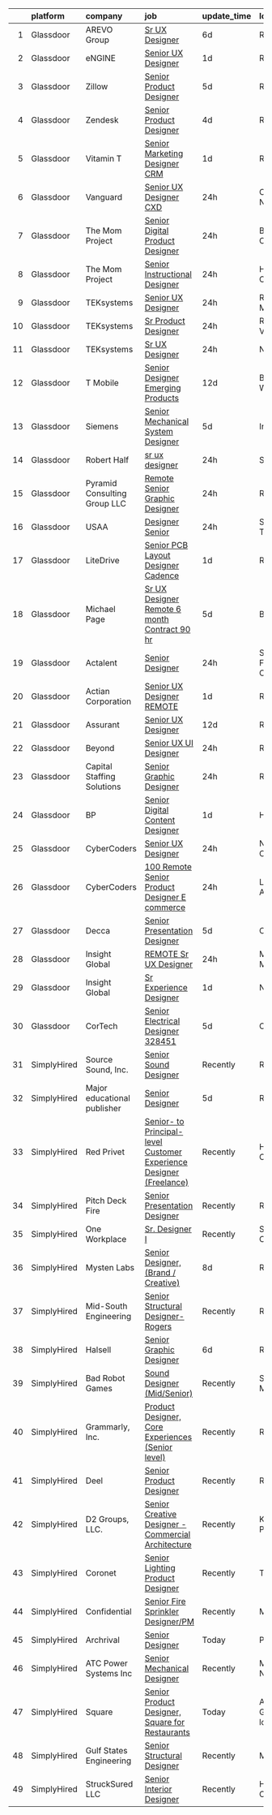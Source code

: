 

|    | platform    | company                       | job                                                                                                                                                                                                                                                                                                                                                                                                                                                                                                                                                                                                                                                                                                                                                                                                                                                                                                                                                                                                                                                                                                                                                                                                                                                                                                                                                                                                                                                                                                                                                                    | update_time   | location                 |
|---:|:------------|:------------------------------|:-----------------------------------------------------------------------------------------------------------------------------------------------------------------------------------------------------------------------------------------------------------------------------------------------------------------------------------------------------------------------------------------------------------------------------------------------------------------------------------------------------------------------------------------------------------------------------------------------------------------------------------------------------------------------------------------------------------------------------------------------------------------------------------------------------------------------------------------------------------------------------------------------------------------------------------------------------------------------------------------------------------------------------------------------------------------------------------------------------------------------------------------------------------------------------------------------------------------------------------------------------------------------------------------------------------------------------------------------------------------------------------------------------------------------------------------------------------------------------------------------------------------------------------------------------------------------|:--------------|:-------------------------|
|  1 | Glassdoor   | AREVO Group                   | [Sr  UX Designer](https://www.glassdoor.com/partner/jobListing.htm?pos=114&ao=1110586&s=58&guid=000001835ef9b614a70bb8cf72481895&src=GD_JOB_AD&t=SR&vt=w&ea=1&cs=1_3a0bab59&cb=1663745767354&jobListingId=1008139872235&cpc=2CAED5C921A5F994&jrtk=3-0-1gdffjdhpjrpu801-1gdffjdi8jc9d800-5a67f0eb39a7beed--6NYlbfkN0BCLW45RZuRc772PykXY_iXs7CHdsEvuP3whbuRYvlLzUPBgski3_CRPHCklom68Oux3yha_5LLFCI4CQ2rthwfDasdIdQoOWOA2rQWgfMhn-fEf-9cbyrJUHUnK_7lE7ZK3aZCL4-k4qrgga7k9i7PRcZmytkhfGERWsO8stYNU0S-WpBlvceli3iiqoKnTtkKLUXvGYy5dKETD2ivixrhAp1r9SxquNlTDuzbyt_v2K2hlsv2w51h3L0aJLuQEnj2Mksw_kj79hdLB6RUDs5Ua1MMyS_q-dhrQVF7n6W5LbR2wYyQJKPMv2_EpYFoKsNW2nGD0OH0tNENSXcGiOAEduXjwfa6S0NwoyaToFtrtWEMvIBVYglQOQB0v7dq6hxI1MyorWjp9rqdIDvAw83OqoCLqs3Lsanfw7FLbX5aE_lwLUWr1G6gpiycxIjO8N5ofLhA4RVUrtfV-Z-FO73ttiSffUYeqKSPuobWviaAN2Mn2FSjGeA3gi_ScydrlBU%3D)                                                                                                                                                                                                                                                                                                                                                                                                                                                                                                                                                                                                                                                                                                               | 6d            | Remote                   |
|  2 | Glassdoor   | eNGINE                        | [Senior UX Designer](https://www.glassdoor.com/partner/jobListing.htm?pos=113&ao=1110586&s=58&guid=000001835ef9b614a70bb8cf72481895&src=GD_JOB_AD&t=SR&vt=w&ea=1&cs=1_caec4b27&cb=1663745767354&jobListingId=1008148801447&cpc=F583A5AE0DDDFE3A&jrtk=3-0-1gdffjdhpjrpu801-1gdffjdi8jc9d800-1623eded4719253b--6NYlbfkN0CM72iPWblhTK_jhJfJxLWIuoC99VqbpyV49Itn1AUN0-11EOCsDA6xOfpz_HI8_xCfHClPw-p4ocLyqg5XnAIQpAvTOnUg3dWYcTucIyvvQ4_IN18UJcxthTEpWtA2TUm0rz5GlA1KVVhkCc2cregKhIi3oc9Ns8OjqYzRThDc169oNIg0XFgvn_uijD22w4lVXvHxVWbpJ8zLsdG-rkYlHfh5VjOIGVEbXgiPttSwGlPmvfuAysyBZmt5sqFgUJQAbhg6pB6kQlCh4rD3JoCTuXYIwZkTqZD9XRDhDYAjyqWpfuGqCzlIqF1QA-nOPIiMfUFjaY7O6HWuVx1VhWkDKry3Qd4woqYXsbx3_eL6TRV83AQCEZ2q_E5uulkW78ACQ0Occh6kj5nYcZV5ZJv-6hVWTLx9xcwHPJ2tSQlxCgQIPU6hdZisHhbgZFTFuF4Cy-L70TeGKMObFF3bG1DRnBiER-wbP6DvZ88NCtWAgpveCt_naZSmzGvNu2poDyHNJk2mobbAcZVFk05z_GDW)                                                                                                                                                                                                                                                                                                                                                                                                                                                                                                                                                                                                                                                                                          | 1d            | Remote                   |
|  3 | Glassdoor   | Zillow                        | [Senior Product Designer](https://www.glassdoor.com/partner/jobListing.htm?pos=102&ao=1110586&s=58&guid=000001835ef9b614a70bb8cf72481895&src=GD_JOB_AD&t=SR&vt=w&cs=1_8d46e0a5&cb=1663745767352&jobListingId=1008142170614&cpc=FB7E4A1762AE5BEC&jrtk=3-0-1gdffjdhpjrpu801-1gdffjdi8jc9d800-364448741de08556--6NYlbfkN0ANMurRYyPEXg08u6OamUd1Mvhk-zhFSGYIZgoJR86UvYL2v6MoUqae-sD5DnU21vqlSUSPFRMoK9lgReLkKPc-m1dwt8eaZ3HSWQJD73DtPSzAwewj0TbtbTV1dhbLEvWmWniEwQJgkYMCum7fjHxSQAbWxpQwW71RtzALUd0S57frN_UoI87_FgvA0VBK7eQUuHuztUJQEPCxo_dQWr4mnwJL1LwdO9kmmIuv-4Qz2Vh0z3AjYyricVpFCX8g2mE5alMLytO6HU-Wd8vTxhDqCsAbJtUNFHuU3Sbq_bDeVf6fBY2PCwJ8fTKOSeRU7oUhwMl-6IJlUphaXw4MVrBomUyC2Lh1xmaFEr5rs8gH5p-ODYkCuYhtxGHiU8-U_NuEaqqusl2iNezFP-Am0I8cHFG_fRa357ZRJ_nAwOL6vT-W_phSWjAj8K1C7624KOeus6ECThGzQOeUY9hjMZA_IVjsQ2YmsIa9vBzMaXuyN8w1wbHFdQsumjkcQwF-c0wSpRJDO3oQzLRPV7Zmb_h9k5MymV8Q00Q9t1RjPa4NQK7lg3Aov45ztf8nvAodkHjB-cus8YqFteFXifs1AJsY1Ra-geMF4oTZ3BRylm8mRPlAv_ygGY9f7O-d4jKStM4Io__1BZDjc0a4HmzkkolzU7Xz8RbVQTLJ_R3-E4-XNnwnacqgYjY5yXcDBosXwthSDIRs8ODjbgC8HEy7cpuP4sQK9rbl2gCObSqPk45eGIq6vwhHxIMDWS3pkWvT0WPm9rGVTpn_Jew6WfToME7OgrottmNvJAjW6988QZViubH8fb6-319FkBBHnTPddBsNZbHO-VpHteYsClgcIEnyJaFE7LmUwzztRPmjg8AZiQik7vCtcohESSBkWYMrEImk-dvsiZvx7A%3D%3D)                                                                                                                                                                                                                                                                                              | 5d            | Remote                   |
|  4 | Glassdoor   | Zendesk                       | [Senior Product Designer](https://www.glassdoor.com/partner/jobListing.htm?pos=129&ao=1136043&s=58&guid=000001835ef9b614a70bb8cf72481895&src=GD_JOB_AD&t=SR&vt=w&cs=1_12727405&cb=1663745767356&jobListingId=1008146027679&jrtk=3-0-1gdffjdhpjrpu801-1gdffjdi8jc9d800-5950959f8851b7d5-)                                                                                                                                                                                                                                                                                                                                                                                                                                                                                                                                                                                                                                                                                                                                                                                                                                                                                                                                                                                                                                                                                                                                                                                                                                                                               | 4d            | Remote                   |
|  5 | Glassdoor   | Vitamin T                     | [Senior Marketing Designer  CRM](https://www.glassdoor.com/partner/jobListing.htm?pos=126&ao=1110586&s=58&guid=000001835ef9b614a70bb8cf72481895&src=GD_JOB_AD&t=SR&vt=w&cs=1_ae199e61&cb=1663745767355&jobListingId=1008148958699&cpc=F41FEAB56D215062&jrtk=3-0-1gdffjdhpjrpu801-1gdffjdi8jc9d800-714a8e24a7afc36f--6NYlbfkN0DMrcEu7yrtATojKJA7cEzGQ3FdRGWLh0CZQInL4ECGI6k5tN82kdM0OKoro5eXmjpZbwdy58xeQ1bSGNkVOeOvu5NnNGCPs95fd35dfoShfm0Hv4TM5EVtBA1u9NopNCXt2TLjDWVYLuO2joni8giBz9ENbH4boPEwhX3mrWvleDd87cS-w4KM8tmGYbPMcHrYTQfrUkEDR9mYko2SKDR7ogJEhvaX8ahKMX2KtcOyG9wPLqnKvOWl7ZGxRE8FJ9yLLeiD4E87Tj5yq4hIzft6geVwCxqONbyl8q29PAU2aAjQDQQlUFiDCuKtTSKq5F95M06hwT_d6BYu8efnYDRRTL4RrYYqZTjdChY7O4R46sWUvY8wVW0UV5YxyXBs9OL9hW-GmIhno8nZn4di5Lu64bYRA5N2gk-rkcRZFkkh-KLHJMzOzg5L9VAa95lZ3u54GJiO1EA9XKCRtMPS42Y4Ofu5wR961yCPgOQ7UpTQLg%3D%3D)                                                                                                                                                                                                                                                                                                                                                                                                                                                                                                                                                                                                                                                                                                                       | 1d            | Remote                   |
|  6 | Glassdoor   | Vanguard                      | [Senior UX Designer  CXD](https://www.glassdoor.com/partner/jobListing.htm?pos=110&ao=1110586&s=58&guid=000001835ef9b614a70bb8cf72481895&src=GD_JOB_AD&t=SR&vt=w&cs=1_de14730b&cb=1663745767353&jobListingId=1008151938379&cpc=C3517E2410EFB392&jrtk=3-0-1gdffjdhpjrpu801-1gdffjdi8jc9d800-e7a473f20e8ea773--6NYlbfkN0BWQs_M7ZA8XLbIFWVw-PYcVVEPryqVLyWhKaEKPskHyy2-z6Z78n5au6PljKOGTArjtODetfs1SIQxOzeBqf_L_d-hLQu2ENyrLMFLdi789RRA27EQTFOGmwF1ixoeefF5tUMjgNp6qJEATaIdHEjdacpNqeKafUg5yJh5CUw46VB1toGSVLIoFEQVs5kg6CwL1vrESMc8PaQnQvx7SQC5IAjnHJOPNFxXl44RRQwdLzlwmzU01UfBkOThn60XwpKTpihvdR6Rh-P2zOloJaIo42tQI0nEf7ZTu_4X2fY0KYIRDOdcEplqWKkHAsFePma4LuWJX308-1mD8Bz0_MTA4qP_BuFw6exXzBNqp7vrffoggRTi7Jl9XlxcyMbWcrOu5AbUCQsttprcSj1bem-MRylCRs1FITLVmB6ICsNI3IY-6uyw38pcH3SmfPdBR5C9x8eQMWsc3v7njmvNXQr6KxNj8BJisEdFAIE3S4gHkpm0vBqMPYHsq4Lx0d4scl99-wzqM4duQGJYVOKfV3ZE-ddJU-NTeyOyzYDdnhJTx80SqiU_8nGrRrqOO_-pjMTQR4s5rNVqvshltf68P3BHxG9aUTOXx6MV9B07ERwJeC0Q8rJ5Pv9dEXatUiFPH9IGBRNckh-_MdNaEz6iEZLqNr51qptP8P6oJqclq0Gm0QMGv3fHjBX1TkJRZB0MtjIcFhQXIyjrOGBg_kThpakbLVOSydkPZF8jxX9I19ZkcezI4m1BILrYSsM7lfVJAfzw5Qkkk137d6Natj9xwCeK57IHeFkf8saX4zqKe9tKbHq0rImVOw2DAuT7o_53cD8NSfcWhKEQ0WbjtKhp6mokPx9kV8NRZeWkUxA1aRV7FctbbDKfo2tf4ZPVif91rvf1xo62mHux-1oLkpPFMWa_rpzKsbnOhIaeULi7DikErcjbFtdA2U5TFTVcEu4yC2juv1jGh48qqvIey98zRH13y_BI0O618f0PBSiXayg1t-iVyWZI3QRdxrtR2x_fMU-rVKaNtdZozym62fiGamf-lPH7Dsvhpmw9tYosUG-CGurc94gTu-vO_-G6BBKJkV-7uDUPXQWXbJ173mI0LVCi)                                                                                          | 24h           | Charlotte, NC            |
|  7 | Glassdoor   | The Mom Project               | [Senior Digital Product Designer](https://www.glassdoor.com/partner/jobListing.htm?pos=109&ao=1110586&s=58&guid=000001835ef9b614a70bb8cf72481895&src=GD_JOB_AD&t=SR&vt=w&cs=1_75d920fc&cb=1663745767353&jobListingId=1008151603639&cpc=280AB1FAEDD8D536&jrtk=3-0-1gdffjdhpjrpu801-1gdffjdi8jc9d800-97fa166a82646f54--6NYlbfkN0BDp_epf89aHDQhKpPegNJQ_ldQpEFZQsM9OcONMGxWx6pU56EKHF58QjVdAUvn2gVSjmKyGigpfC27ESRfPBkcRGV7QbrQJB6qcYOOM_HwAK4PiMsMsQsR4AtSUIZ0okDTde_tifR15B-ajcKEiHKajIdSSmVSdPbx_Ttp1O3o-gwjbDv10tqiPKOl3-mKCD21skGCWbfkMFu999vqQCxzI9YuZAtyNF2ENNAqxFG89Uf0tSlk8_uvV2Nfpxv9F7hxEK9BioD5TNUl1xIpYPKa7ipYyEiC1kyQnw0c94TgPtgVrLWWkfiKl5ziorzRZLv3sTS8sQN8x5GE-TtlRX02NDlYO2aRt31ZsE4QqMyEHuIQTZFGKEqGf271E0UIp-82Hok78q2I-0KvLgADihNFUeJ_5sIrj3JvYduYMmU25ylb46d33Ud2D3bmQQdhpNUQCyKp76WsydwUkL6381vUIvgMY_S_56rYZBoeazhbSgaOwl6xd5fOd-zsVw06fObtqh3WzeXF5WCG-PJiMCf89CsI4kVnLhRljGHYugo6nvLwG04QUSV9DqiFhtgSlz73TNfpaJ0hcjzWHt-yjhxARSfgZIM7YtY%3D)                                                                                                                                                                                                                                                                                                                                                                                                                                                                                                                                                                                                    | 24h           | Beaverton, OR            |
|  8 | Glassdoor   | The Mom Project               | [Senior Instructional Designer](https://www.glassdoor.com/partner/jobListing.htm?pos=116&ao=1110586&s=58&guid=000001835ef9b614a70bb8cf72481895&src=GD_JOB_AD&t=SR&vt=w&cs=1_b753639b&cb=1663745767354&jobListingId=1008152309964&cpc=9C2286EA3771AAF6&jrtk=3-0-1gdffjdhpjrpu801-1gdffjdi8jc9d800-3c84631524e177fe--6NYlbfkN0BDp_epf89aHDQhKpPegNJQ_ldQpEFZQsM9OcONMGxWx6pU56EKHF58QjVdAUvn2gXJNsPuxq69RspNiK3ff-ETGUaMkhb1dmKyQkEewVazuJ9pl07CaneRScE_hkxiETh6Vq73ZAhdxwrBLrVzltus1vDH63MUc-hQRxcJBP0tE-nlT95jeAmbnh5kmQrvjzY9SZa17Nwb9pKGL30K6Yv5kF2HZOe1x7-uNs3a2TQkOzU7KJS66OuFmSs6V1XISLcPjof8ZMSvIqUkdHMDiC3IjQP-iAAqcqseE-F0ntaaLwDXRdFg0Gr_pj4smaCUYDjZQOwaiSGgN5f6hWnWloI72b6DubW3ylS7_LxkXV5xEm75yh9RnAHq5ArhGp0c1ZG1PExHNwjmLF6_fGX75NMDGt7P76dnPapLIEdBB4IuKdwLcFM-RYBG2HVRl_GLEH1K0duEvj2PeYFx6V2MdyIxPnfqXo9-idJWwuBFXnQg0oyRYwWMqwZZ-x0IuMsvgwMR-5Pa0JWqgcrZ6ezB_FCBHyGk7ChW829BMDrQ9kMXhJmjlsYMn53UmTvXobngme_V7lg3aR-9aK8GnIIE4V8SnLxAmSxy0y4%3D)                                                                                                                                                                                                                                                                                                                                                                                                                                                                                                                                                                                                      | 24h           | Hillsboro, OR            |
|  9 | Glassdoor   | TEKsystems                    | [Senior UX Designer](https://www.glassdoor.com/partner/jobListing.htm?pos=122&ao=1110586&s=58&guid=000001835ef9b614a70bb8cf72481895&src=GD_JOB_AD&t=SR&vt=w&cs=1_b70ea41e&cb=1663745767355&jobListingId=1008152122797&cpc=8795CF9063CD573D&jrtk=3-0-1gdffjdhpjrpu801-1gdffjdi8jc9d800-a92c1d8316ca5825--6NYlbfkN0AuKz8EBO1xHDEL7V2YF9xF3dC_I9B9i-Zw2Jh8clPMK3KTieKealHQMRxLfyLBLKJq8Wv_KuHwITix9ohtz8BggJg6XzKYb7tpDucNiM44OWmNs62bcOFbDGwCHb-qHANjHzPMUlE_h-j7InOksnCQEbf1HuLs9OI7qdaDCTVngTNyo7thu_W_NRo-Nw-tm5DP-PEriB1czp23rbtyCgyG8x_LFZtgzFEI6E7h9QEmGydCnyV8PQ2Soota9uHPeq8q0_n-4fYwxfDCSZ-LnDY01x4GNjH0Hq1q_zFBtyj27FulWLfRKze7YEDTHQErEEluOq3US3m29tSP08x0k4ecpQeg5VHvdyU7zIN8k7xhZ3qvv2DwlBT85ntPYQPuv1IVwB-u__xb2ZhKwZcJAk92VPMhfKrpP-8ZUUAkjEjIZ40Dle8STTR4E3QChhbrePztggg5HBTvwDdAW1Ojww2z645nFALrotgl22U-p1ZU3q_xKtNVUpVqAWwE6SmvAGKH4IcLNsIqV5vLTKnA_CIdk7UILJEWIvn0vTqZtqsXdi30qPMueQQP7fe64hX9oNB8WwPzcqtHaw48aZPanF0nnD93-EI-5dxKE_TO5i9HMiMaQeKhGwKtMCaNg9oeB9DXUXelG_SsgdYcXupkI25S15w4PFRBqSfGPmfoQhGjAwNQ07THXthlK4LnV5RKNNPUTQu3FRMHPCcZLjrLnV_8GXVcDO8N58Ug3LjQw9bECfPnqzUDKOVbC_bADRgL_PhtTlDdo_tBgvgHq3xwKfYu4cz_dyXkphobzLNCzQaluNexZTZHFEST1LBI8-IHplM6l5Xz8JCqG7tx73gV7flEUsP1h2y7yJsESO1KO65nMWSh9dVnIwe7ek-ExJZoeICNWNb37O4cvgnwGWe2H4zyKK24tiHSMglkYNbpcW9SUzWrUZRBfvfC)                                                                                                                                                                                                                                                               | 24h           | Rockville, MD            |
| 10 | Glassdoor   | TEKsystems                    | [Sr  Product Designer](https://www.glassdoor.com/partner/jobListing.htm?pos=121&ao=1110586&s=58&guid=000001835ef9b614a70bb8cf72481895&src=GD_JOB_AD&t=SR&vt=w&cs=1_cfb32193&cb=1663745767355&jobListingId=1008152122785&cpc=8795CF9063CD573D&jrtk=3-0-1gdffjdhpjrpu801-1gdffjdi8jc9d800-b5e05b651bd94083--6NYlbfkN0AuKz8EBO1xHDEL7V2YF9xF3dC_I9B9i-Zw2Jh8clPMK3KTieKealHQMRxLfyLBLKJq8Wv_KuHwIZYQ2y1sY6eWMEcobasjCIhoW3sUNu3FrMETF7JQtWhgY6UbVan7B4aMyOcOhlohzdJ6UH7_pI67ij6e21-eROjJjQgihlPUzFG9j_R7rif_c9FTprV0L9rpW7FJQu803el8rywSW5_bz8CvNGmsG-xdf9NXwyc7KfkTmmq_GZruhkNgFOVh8ThAEP-mi8MCL7-m0_HkxXX4CP8SUa9KJOVbZBX64KhE11qNLwb7QXyL_c1HorqvxMkbXUpsoej_ul1PYIqSy-Qn0STNYIGYF6u6PR1BizOtk76CoKJEnEcXZVCTgM4mXOMcXLZGaru1hd2tKDU5wVP1L94kFbrrPUWU0vMdRdD3hjSzCBgIT-u8iwuUh1TwT2FKDeaZ1C_cQeLpekdxmi4jZ2TCLd9KOy8YvsmyFftUu3fzMcTFWP5GGopzGqL5gUmKpBpjjCZSHhpUWvYVlGZSNFwfLuQw73HyQpI25CPSnwSsX9xE133sRwjGFNYv035VS2FfK783oHkiK6gkp3Bkns0CpZx3-MxTC2JuUIK1irWR_ilHYqmX2Pvvx8ukHPktmQBfygZ7W6aFVioX00kEbXxdFdBCjGNYQDx7EXLMUglJkJK6enCd-VualhLNuiV7mrvBA_J4UZYwezN9a5B--8U0e1HZRJCCoCto2kj8xnJJqMOUHt64s1oX8Wh06tqEfc2DRPFM18HpChpY7QvpxyNuWbRy9UfmTYlQ6LtBtDZZgOiX-xatuZMrhf-PBPUl_nPc-BI6PHsef5Xf9NvKubnMPqTVdfqWSg2DSO6eoAiSxfTLNLWp6aMmPag6WWVlhokWsfmKOqxhO3RJN04HI01lbzezYH0O4nK1AF6u602aoPCxDII0)                                                                                                                                                                                                                                                             | 24h           | Richmond, VA             |
| 11 | Glassdoor   | TEKsystems                    | [Sr UX Designer](https://www.glassdoor.com/partner/jobListing.htm?pos=117&ao=1110586&s=58&guid=000001835ef9b614a70bb8cf72481895&src=GD_JOB_AD&t=SR&vt=w&cs=1_927476f6&cb=1663745767354&jobListingId=1008152122747&cpc=0FE1F5EA2BC84A01&jrtk=3-0-1gdffjdhpjrpu801-1gdffjdi8jc9d800-ea9d9098e40f8fd9--6NYlbfkN0AuKz8EBO1xHDEL7V2YF9xF3dC_I9B9i-Zw2Jh8clPMK3KTieKealHQySFBD4L6FvN3yT6R0s_NIyl-_k9JmFtTeEbocER3mALwKlsrhcwlbaISiMqEuhqUBaSs5cqUGHnPZKozynviT81cymU24Irv5-S8SjLX1FVByUwbGNeu_F8yocJ76H1NAwFkBHdfJEcjGqnKlIaxDQMYpq_aw0RAmuOGrB-J6U5o8kFyA0rmxelRVbAgTbTpLnGq7yzc6Abu3rqM9utQqcRA71hSzu-7ROwhs0vqqENqZREsg3ym1dTWecbXeccOboBaV4R8l6oKNhgxkHt0GDI0c7lo5RCMArnQT6f6DfpGpoRxcai8di2F3JOYcvx-RQyquBZhGeTwF-vO73h4DwIesIOFkLU1bSVUdjpWGqs6AJn-mOCIynIeXsJXt0DQ3WdEr5wApgKuEhBRqvchz9x4EJGkR0jVQpn3XShyF16ryaHw7TU8DPk_Ew7XathUPwzqBgMouaKsiA44HbR-x-AYt9AGKEGKtC5dnv-8ENzijDWNZaU5GDu5XSZVH3gIMDVH8m33ESyj89s0FAIFPxuW98FU2Ky6FupIF6f9jtupYaPX9lcT45TrHdk5Dy6eUmKC-i2RWf2GQyqQj3ozpfVUATlh0Liso6o6TM3HEgphIsktmBjdpIlL3-ht1hjyDij9KNKRA811tz2GdhETmRFkVo2mT8-oY02ecisJ2gnlPYxv_-wceatVtfO1O1l5EUdwfN4UnsbWAcYyMHVXIh5eq6_VxIKRR1d5BXogeDfIG3XW7WmpM9WYBy4sDozAmO6X1zB_dPPoity1zLdIy69x7iHu34UIPCoYHbT4GQxYq30nk4fM5ONpPO6YBYm3x62OeZ4m7jGEGUHfJwXoWo339KG4099wcbHUHHc965f53wuhYErfgfbFihfK-pdY)                                                                                                                                                                                                                                                                   | 24h           | Newark, NJ               |
| 12 | Glassdoor   | T Mobile                      | [Senior Designer  Emerging Products](https://www.glassdoor.com/partner/jobListing.htm?pos=106&ao=1110586&s=58&guid=000001835ef9b614a70bb8cf72481895&src=GD_JOB_AD&t=SR&vt=w&cs=1_7310b699&cb=1663745767353&jobListingId=1008125948832&cpc=C17E88BEEFAF6676&jrtk=3-0-1gdffjdhpjrpu801-1gdffjdi8jc9d800-99bd2f03abccd2e8--6NYlbfkN0DQ26wr4AzmoNOeS9kS7NPMaLEmoS4rCSw65dkfRS7bcLQnteT5HHk91g-s4HGF1gRjMub33EpE4XZP2WSxu9MoSdzjntCLzE2brMYsgZ3q9i2ljdcnogmX8e9XHZjSYP-0wQUPVFQsIKu0aWs2wkbWj7qTtAqAJp--slWgxKMJQZc_GVBDpGrXvWxilX-fg5-ulgaiIx3WHec4lV1ZbIO3voQKhAvG-aqDt_F3BBTSxZtSM_wa7po8L54ZnqCjvgciUDa3eIqW3IvEflD-0HJfTNpw8q-EGz7e1WTTpWLIyaEDH4YCdmiwdee9KOCnUCcwcdXtDzbSW6yygx-LZUIHpADRVv2znD58U9GFzXfjPoO57JiLk7AOTFSzVa16V8o8ROuUHjN5_2F7QpfH001SIUL892R6k7iiS5THuZBIzC18ackIHQAm9LpRLlw_2ehr3_Kb5tGmrgo2mDLR4A_ZV_B7AjOOXrKiwGlq5ASJslC3gms6tmNm4vjs1sc1lZ0tFfzzaoKLTwGu-jmZdxuKVMQeuLLMQrOARa93opjLVUPUbbEk8FZlW55sz2hij1Q5qokhZbaFTX59RAkEe8pvdD7sVa7297slLPyiu9cAbz2-1dIUayi6yeg77_ezRDb7gA83W53YLLpa1tHHZotmy58FxKseiDMRcUQqfGk8rNrf9vjafDHocHOF05LL-wZL1Vq77NaJS9ji_1vwR7LCqw5mlvTDcukFHSJG2Rt-ZW0tnxnXD5R7fX5vohPcgp4Y8r1E0HQmcF9G9zig7TyE_TmADIzubJnFbHKV9D2cvM0I4KtxmfcxeVGEjGsYMNiXJpxQwXvRyw-8WnkHmg559cGZGU_WdbPj0NF_nhiD3jrjuWpXeb5ijtqHRiTw5rZVwWmmhHJQFqpldNuOd7jD2G6hITErgfQQCVgoPQzMMlzusSjMTS7nDbZgH03eD3ls3pHOYlWKHPHqI54bUudz7Pf2ueM5BoRCB0KljJSFfE7VtUEmNDouegWzqRGPOGd2rqFShS0k7Q38Qi4IXr8ZO4ExmpOWWENNcH0SZvUsZMbYkoFfoa3YCiwEs08c2-2ueEoWKlvz8woJZGW_vJ0wiPmF9hRAZJxbUCF1_4FaaAQZqbB2YKdnuxT5RKfnlUHXVDTHHK7TxhthQnVkyiyS2auUToAS7mg%3D) | 12d           | Bellevue, WA             |
| 13 | Glassdoor   | Siemens                       | [Senior Mechanical System Designer](https://www.glassdoor.com/partner/jobListing.htm?pos=104&ao=1110586&s=58&guid=000001835ef9b614a70bb8cf72481895&src=GD_JOB_AD&t=SR&vt=w&cs=1_860c923f&cb=1663745767353&jobListingId=1008143634195&cpc=036CEF58F9688075&jrtk=3-0-1gdffjdhpjrpu801-1gdffjdi8jc9d800-8e527dd198d2dc3b--6NYlbfkN0C0hko_WGKewokaaVvpwZ7ytytibtrxbBF7lO_6Iw4iQQwp93NKCF_6BWC0YnCLFpp0J0Hca4FdTiEcThpWdvysyarylHvVyNHF6z1K0De0QwO5zeE1opCfqZvxN4rF42A1mk21hcj-cGf91FkVCYp0-oiuoSuw6__NVe9rLxJYf6q6BgATREb5ZVx2qw-iGPTTvb0GPbjjtbfilh1MmvZhKixnbRmxkTQHDREJQ4tKWZ49Q27S1JUm2gk7MXSRYPHBxOmPEmdGwY6d-uTlHD_kEWHxEqFh3JxxdNJpKSv-s7l3dyz3xqCTy02KpemfLVB2UcQ1Yhjneci3wpRBIZ5zUqRBF5f4lhzShsYeYLmy0oOTOYOPx_h9Lt0XHuKhpEi2dWfkN3yPXQCRc9tHLXnPnN6_eGCcnVm_zp0456q1LplKdSGXOp6ERJzz3xSBSZXWMSzxmkoam3NZ4STZY4zd8IAUUj6Hk5j1yXlKS2gcp1RGblG_i-34ohjBBr06vpqLTVIhhx22gGj162tzmTRG)                                                                                                                                                                                                                                                                                                                                                                                                                                                                                                                                                                                                                                                                                | 5d            | Irving, TX               |
| 14 | Glassdoor   | Robert Half                   | [sr ux designer](https://www.glassdoor.com/partner/jobListing.htm?pos=128&ao=1110586&s=58&guid=000001835ef9b614a70bb8cf72481895&src=GD_JOB_AD&t=SR&vt=w&ea=1&cs=1_516570a8&cb=1663745767356&jobListingId=1008151848212&cpc=9908D8D4413DBB8A&jrtk=3-0-1gdffjdhpjrpu801-1gdffjdi8jc9d800-ceb49504aae0fdb9--6NYlbfkN0CpzDdaQkua3np5pkmj49lKioZwmwxQ-yx5plwbYmV_M5QDgP5U2s8pTcIrES5uNWF_XIo6-4hkYaFvw9U8OfxmFtpP9PPaevHkteC2c2V5Uv7gliSLfuz9ZLOcgU69V7Wol6HzaIhV4-ASaA09sFbsRvMyreQdW1TurMp4W7w6dJxndWmxaw4fhIVe58YZpIBpLUvXX-kCbxVHsm8rZD5cFHm0n4mRdsLT4w2i_9B7Ijbsb9y4xShx9AW8_28bDtLeWJ_5vBBGm2pvl9v49HJB_tifCt1ln6ltZ-Rdxzex_Rp8oLE-AgS9hujHqZZw38YBcEnl7yARs4o-68s7ByEazJL_SAnhzruoe6XnnTJDzvZQhoevrr7vcLnrn1k6u_KbMt8Ebhbsi2AEpb1rxyHBVET9eqn-hxWivrqmCfnqILXmblV5GqUY8V2WAloucSHLEmx_msYKYKrfvKyw6l9iDbNUrQeg3g-MabK3tRiZTtqqOR4iA0nODSWF_26Z7wTgb98M5xl4lyI5B0LbxfzLvXgLxOnyz3TDamiy4lCi5akxaJZ7KEbv)                                                                                                                                                                                                                                                                                                                                                                                                                                                                                                                                                                                                                                                              | 24h           | Seattle, WA              |
| 15 | Glassdoor   | Pyramid Consulting Group  LLC | [Remote Senior Graphic Designer](https://www.glassdoor.com/partner/jobListing.htm?pos=103&ao=1110586&s=58&guid=000001835ef9b614a70bb8cf72481895&src=GD_JOB_AD&t=SR&vt=w&ea=1&cs=1_ac644aee&cb=1663745767353&jobListingId=1008151880576&cpc=8AC01DCC8FF2DC38&jrtk=3-0-1gdffjdhpjrpu801-1gdffjdi8jc9d800-b6ae6913f0bcc3b3--6NYlbfkN0B0I4lKiN4xnCM9VU9Xmk3SaJI7af1aDjRJDtOlwbp0_NEkyD7fYkZoW-y2iKmc-sDnrXB0a5oToieEoOxRd-LTeQ6JD5IwS75rHZl5DNu1laLHCyTMUILOZnrE0AZoPMsPlr7bokIG2BTbINyBpugVzworWodOR_8seLm8BIYyM3x6Iy4u35wS1SgACwndHOdAyvHLgmXplTh1iZnwmFtDBOgbzsw5-O1ls9CiHR_a9Fr6pANzJplAqY6GPsv_uwRExjfRB3P2mj-TgYeKC0w83Bb8k5qrN0pE6j7KDasCX1obO6bFiREa_Hdb7W1X-vPOH59UpTvrfG3_3pOO9fznqKwFBusIildQ0qehV4jJqe3BVz2fQTmEAuIJzbcQNIpku798qjfEVITBjm9-poNH-nhJ3faU1vUxGeZwAHvXwuZC10bVfGLLW1U0hLvNxtZmdBpkA7EJ-Xr4R0u1x6jn5aX62bEVMjf87o8X93TG4ZPL7wAIS8oF)                                                                                                                                                                                                                                                                                                                                                                                                                                                                                                                                                                                                                                                                                                              | 24h           | Remote                   |
| 16 | Glassdoor   | USAA                          | [Designer Senior](https://www.glassdoor.com/partner/jobListing.htm?pos=105&ao=1110586&s=58&guid=000001835ef9b614a70bb8cf72481895&src=GD_JOB_AD&t=SR&vt=w&cs=1_40d2773a&cb=1663745767353&jobListingId=1008151881341&cpc=9FE5D8D7282D4400&jrtk=3-0-1gdffjdhpjrpu801-1gdffjdi8jc9d800-d5f55fea604ab867--6NYlbfkN0CdTBpsLrhs4IwmIsoO0brdHaF9POTtXIeJjdlamKYQ_OhglXXDFJZTh11Z6IDPRXVPf9QD192_hUDqlS4TpVV2cySBmTT8suUAB76CBufyfvfGhF2diHRUN9r8OYv9_nbzy1ltxLnMj8m4tAM118GI-Okig7gfwoo-7SVzKLXnTj0p7e9duWinAZWnVRMAHlwwvGtU3Ao230ctaGIKdsav3XQPOrgd6d6gAaTPW3dAjwkBpj6KL5FImqrhcfMsX1IIikwMue6CnOGRyqkVWkPCvxTw0q3BYsPbvTHxYadXzuPhQsTsIpWeQDqC6odKMazlJF4D3AtgrF651tbfVv9-qJn0Axvbh2ISvnEysKpde_F9AvtMT-A6Oeg9DJRKwEhNK4dL6cxJIcEZ36cwDb3m7yAZTq8u_wccxXoL54XPeuL7ekJR6VYOswUh2cOT_sc%3D)                                                                                                                                                                                                                                                                                                                                                                                                                                                                                                                                                                                                                                                                                                                                                                                    | 24h           | San Antonio, TX          |
| 17 | Glassdoor   | LiteDrive                     | [Senior PCB Layout Designer Cadence](https://www.glassdoor.com/partner/jobListing.htm?pos=101&ao=1110586&s=58&guid=000001835ef9b614a70bb8cf72481895&src=GD_JOB_AD&t=SR&vt=w&ea=1&cs=1_59b7a10b&cb=1663745767353&jobListingId=1008149093957&cpc=71532419B2302243&jrtk=3-0-1gdffjdhpjrpu801-1gdffjdi8jc9d800-dbc9b67129e1456a--6NYlbfkN0Dm2cf3vKkWYf0x1VhczdH8NVL01qY6UCVXFmR1Sy7-oIKzaO5C_m3tIuI7T8MtysNjbcd1sprgJw4TdStu4ZUJFYpmjaOIzqUhv29Z3x5A4a0fVmoxjAWx2ugrFryexIAsvIsl39av0_OEtX0F67DIkJ_FBi8OPRl1kktReX6fLXMOL1iTrzwCSSspoVCVcR6BfUcrm9tHRkhYqf1sY41wpITDzORjC41lMy89bKxLZJySyi3qtbM75nv4ZOitreinBR1Q-MtX1PcTEYUDumbNvZWBajLPedQQReO-_ciUw_vcH26c_kTc7CIJmantI5f46r6N_ewVM4-hwe8ZzLaCf5FO4CDKJs6cmXDHrsqNdrZbreCMTXoY23yEcBK3Se_ORwmVOVIRxd2A_AxKuaq6N2Lr-K_zqfyzJ0WadqFkBsQaJapjImtqvViyK17tkcpY3K3kqC64_QrDK57KODyNhOCxqvCcy8vOwEpXkVplVqnLdPqW4YAIQYLfIetp4T1o2Z4PO_BPQMMWMFjR8EChHD3Xrhqzn6s%3D)                                                                                                                                                                                                                                                                                                                                                                                                                                                                                                                                                                                                                                                            | 1d            | Remote                   |
| 18 | Glassdoor   | Michael Page                  | [Sr  UX Designer   Remote   6  month Contract    90 hr](https://www.glassdoor.com/partner/jobListing.htm?pos=125&ao=1110586&s=58&guid=000001835ef9b614a70bb8cf72481895&src=GD_JOB_AD&t=SR&vt=w&ea=1&cs=1_449ae537&cb=1663745767355&jobListingId=1008141483061&cpc=FB7E4A1762AE5BEC&jrtk=3-0-1gdffjdhpjrpu801-1gdffjdi8jc9d800-ad431b5514cbeb24--6NYlbfkN0BR3ykMnr3Vw97HK5IC0i9Uo32NXohanwqRY-CI8z69bl4xOa6Yve6w4x8Rf9t5B-UH7boeZGxTmOjnQDmGYNsMeyFVFzCdeo49r93-jSof1IMOoLWYlhXUl9-PZM-XuAW8AS6JqRldYFnOkA3N1xw_6ZsiwzmIa5jb-fhiMne9e8GxckqY6tZkIHDdTWHtLyhsOwgMJZETTKbQvEqeVR0bL9zMgGjSHi-ZUerEy_sSAyT_qXdVMxW02-qJjFVb3vTEYt5hAPyO1PvK3zEI-tduipYuQYYoW2YiY-yw1b5CmGkf1xVfsAqgpZm797H6jzz6WS3ESj3NCaL651QTVdiwlEot3QGK16Zr6U6JOtxKv93U49kBD0yQO9y1_pheKl3u2F0kBYLfDZwTQn4EdaNG1Hrwb3WtCKNsNa8g1V589HOuJn4O_3top5lkx8R_lUjV47DZFJZtF3hq_wRxawDftuwJINiqLXLEIsTCIXK1CxlJtm03m0ia3EXF-9oYKgF9XPZUBOgnNmz7Wj7DmAfhZsAG_sgkQfUpdjaSSBZKPlgFddYYZKfI2rvgOeOiuYzEKuXZbQF7B2aDY1ylZ7KJ3s45qrkJSSE8aHq2pvEXYA5TZrxqPcOxOSSq2Ph2O2-fkfAgq4emYOoNFHjg-m5NOAn7xYr-go2j5QkkH0SogMd8CHZcAIzkLaQ-Z7b3OBEROpqULsbqp6iRoqdCigf_3MhKxJUF-vtJgz8yQKNWlgezFjs9aAAMpUZFo374lR4XOrbq-RyEmkNg1S3u4Tqi8X0LZ1P0p3Sf6XpAX0p-rY3YwbIb0x945a-xQUtlLVX_kLgUP7HuyMuhhn3kS8MRjkj6T8nBbKpsNZZaO-sgScJob7EqJydFo727X5iKXIlQ1P3eU-P7dYLwbYOQekp23Ut1sprEUK8o0fRsa8j5NTHOuRIOanzspzb8XV1eQHlvgU4IGu0EW2mMbOEn2BkquHhBap2h05c3YVRqf9dyQ2m6Q3PFZIjcKbVaq0jSokJVZ2-gSzMHkw%3D%3D)                                                                                                                           | 5d            | Boston, MA               |
| 19 | Glassdoor   | Actalent                      | [Senior Designer](https://www.glassdoor.com/partner/jobListing.htm?pos=120&ao=1110586&s=58&guid=000001835ef9b614a70bb8cf72481895&src=GD_JOB_AD&t=SR&vt=w&ea=1&cs=1_8415b755&cb=1663745767355&jobListingId=1008150342111&cpc=2CAED5C921A5F994&jrtk=3-0-1gdffjdhpjrpu801-1gdffjdi8jc9d800-6382174423bfffab--6NYlbfkN0ChYVx_I3yfZ_JDY3EFoivtqvi_stwnZ_kRt8Dowt_l_d1ydueao4NE-oUleRJ4yhh56wyBkL9KMqQej2LoFHsDlo1hefthgKhpdPitQEDRIqri0Xm1ZYIJhOSX7bpfMYGFk-9CX3YfuTWHbL8aGfQ3zQN64CoLhn4R0QsNuFOmbKqzJQC34TDoOrtzi5tbmprBW9OeTKq8VzVcfU8ckBTQxeEMi29vZtw7CcDhftkJyomJ1CjyPnVMIXdsGMObcSyB9KNt1Zs3_3DJwUrbq4idPZ3T5RHgO0I9Lv33QBZq70dm_Z3GUdvnhZKfaK40ZBfgvkrWFgkj4BPsowuuk7Wq8wFAruZaxbg25mOgdt1S3SbBcdgvL_imHtjg4I4tZKp_pGEytyywFC2BtJ4UnmpiMef4YWAo7ciJqOxPo2FnzS3agDPN-nj1_h34eszbQr1rKjUK5XBqhmybJI0eAZBLoMD5J7579XGgN8tCaGJesJMinykDPApd1nAH3FMAcXnJxNbOkuFVFkfueTQZTPE8oet7wKKiFWk10a821IkCLFQfeYwDeF_bCzPLCPfwNpD8tzQgYbi54nujqmPJP681GSl1zY_8izcRUZQFCTTA0Nx_95DXlghkOJ5r4UnAk4z1sYsD5O7EcrC-hqH6VFhbyzOdz5cWHYICZ1cnxlDp4Vlpa5LSvUURYJnQz4wrMBvfOWKkB8gXQHijChLnldONeYAXj6wRPtZNAp-mqgOnFESaBg4mOxV4e0kcvtvCJY0JoP3W-cQkSqiI4Vzz3p0fKAhEKNeosrkzKOqjAt6uWh4N5Jh_N3ricPNSE2bkSJEMq4gcnK0VBP27srQRBVzYkdF8ESaunSiV27XyFAfLRewr-9WnbOEStPjAgUqFLURYHQtsB_NHTS1fW1Am1rhwfVBqveaLO2cCtqf4BSx9bdPJ0nLA8unJ7qxG4gptc9X43Qf7rzPss1uVK6B22xDy8UJc3kr_5QDwXIHizIsnfg%3D%3D)                                                                                                                                                                                                 | 24h           | San Francisco, CA        |
| 20 | Glassdoor   | Actian Corporation            | [Senior UX Designer   REMOTE](https://www.glassdoor.com/partner/jobListing.htm?pos=130&ao=1136043&s=58&guid=000001835ef9b614a70bb8cf72481895&src=GD_JOB_AD&t=SR&vt=w&ea=1&cs=1_0b557a7d&cb=1663745767356&jobListingId=1008149623484&jrtk=3-0-1gdffjdhpjrpu801-1gdffjdi8jc9d800-0ce1300de44dfd0f-)                                                                                                                                                                                                                                                                                                                                                                                                                                                                                                                                                                                                                                                                                                                                                                                                                                                                                                                                                                                                                                                                                                                                                                                                                                                                      | 1d            | Remote                   |
| 21 | Glassdoor   | Assurant                      | [Senior UX Designer](https://www.glassdoor.com/partner/jobListing.htm?pos=111&ao=1110586&s=58&guid=000001835ef9b614a70bb8cf72481895&src=GD_JOB_AD&t=SR&vt=w&cs=1_f01cf898&cb=1663745767353&jobListingId=1008127833221&cpc=56C4EA4A1A191A49&jrtk=3-0-1gdffjdhpjrpu801-1gdffjdi8jc9d800-ba730a9bd01829a2--6NYlbfkN0CvkaYwWSLwjMHFtki3V5F2lVfj53tgT48HDWxzmgukIOFQ3m7UFZCLlq3-osx2Kp7UKWtyGLal5ek3RL_3QRL4CxUi02tfIYEpWBiHHPScOJ9fYEVMIAXOvjBk5GsPNjGoffpkp-JNkQzepab-rR8k9ckqpy4157AL7uqo5LXN3bg42-1xdydziywzHrE6zz4VfITwyDfVOaYEjHU75_3JVQnElEEF7Wdplrv9EOEl1cvz7sWQd1ShkjXISRPm7RpySKn13q5Ju0FPsLaoXkCCE9f5LkI6IZ1h8jjAGKNeqLCfnWRV2ivw_W0nMDtw1ZMnySErUtSMvKDrExyYBBK4F-QEWIlZ2_L1CJ-_bpngykgt_WJADMmJOU_qJ8VPDYEt5UVisvVLPEycAdNvnZdlKd6WImNDPcHGKDNllonrNiq-i5eNVOg1ufdLipBNWguWNZjIsWefq8madrhUO-X4t2njBQQ5sTZUU6YlM-0zx4IWIPy3Oibz8KmNh4HfiZ2GbeVw3v61fACEa5rTrBlpkxT6jteViNsef4XOI7aFTd1vztG8lLDabQrDAOoLKX-JWo62AAu3twYo0nHig5gcZx4XXtc13D43IiE8jl0cFQv0LBEnSeykniQy3XdPOtouR1E5uVHPZQ%3D%3D)                                                                                                                                                                                                                                                                                                                                                                                                                                                                                                                                                                   | 12d           | Remote                   |
| 22 | Glassdoor   | Beyond                        | [Senior UX UI Designer](https://www.glassdoor.com/partner/jobListing.htm?pos=108&ao=1110586&s=58&guid=000001835ef9b614a70bb8cf72481895&src=GD_JOB_AD&t=SR&vt=w&cs=1_b50d514c&cb=1663745767353&jobListingId=1008152119654&cpc=7E331B339EFC28D0&jrtk=3-0-1gdffjdhpjrpu801-1gdffjdi8jc9d800-949d8773a7228014--6NYlbfkN0DG4ntHtB_rMsnfhgmnSvK2brktLme1L4SiDeJjQ-izrVOLqRJ5-yjE7k3D6lhaa8_1MAc8-GQlOSrS3W_hzCSkudmxY-aS-BOB_qQMNB6Q6Rzn0qo7NY_IriIdPPra5qJy_4Nlisi0PAYIfIrm5PyE4z-sz3_r5RIdY0UfKjCm9uQ_lUDg3lD4sOeIraLaEvf_tQwFlZayFRcQvq33CM7rjV06GXe_QMBz5zhsfiD-jG2T75DbGaG6YNroMcesGiaPu8OZTg5ITy5S0AX6TGA_iSOB6__J-MIesgxwTihPuv97Bl3y5mN2Y97XlfETcsf2EG_6i6Da5ae-IonKgi0qovTuqI8-rgXd9HFXfUCfS3JbYl3VIUgZIHFrHwQ-x_XqpEubmi_tukV7o5z0vupLqYoyR0KgoTDxn_Y0h9_1rRsxlWSXBNljIfGtMkc2Okm8Mn8oVuYV0hNGlW-DHC6CHVSkDNc-xNVs5gQdGH_jqixJOLkQyHXo083Qyv3WjOrxEa6M-mpCpeMFPuSrKQngYoLfGOPo4BQ1V6C7NfkXtpzLBR941WuDuvFlMjiX4v5OwdlL8nqJnzsqHgniyJ20QsI_7TJcd4itPRtmh-FZ8wz8USIH5_Sa_B1mpChjPG0arDNMwt3BXmMO_-D8o1DjN6t8UMpZoCcCDtzwuaCl70uPUqWLW7vMolKXyxpW3y667orj7PTby0RfvEC94fgaEJQA2dud89aM2jz550n1aHpd6fwQO723Tbc5buAW32X7dqz5MrElj1uApJpUvv2excAGLB7matyCLKLV-2Al-lW21VQW3yK2qxblK0bfuPAWUqNlZH9Vl-PU3soJkxDION13c4nqxYOtR10GYYNZffV6pHXtTMjUJo95bdDYCLMSqSvSbv5nD6QRX4fx8KC_rAKLu8ViBhldd6xFcIBOQKIDfJrVFFp-w_MxtKLXIBUWNbj3WkInS03Dy55Owo-BdmE8SUA_EWQlkYF9yXsjcx8hYTiI3f5Lg5Rdxs8cLXY%3D)                                                                                                                                                                              | 24h           | Remote                   |
| 23 | Glassdoor   | Capital Staffing Solutions    | [Senior Graphic Designer](https://www.glassdoor.com/partner/jobListing.htm?pos=127&ao=1110586&s=58&guid=000001835ef9b614a70bb8cf72481895&src=GD_JOB_AD&t=SR&vt=w&ea=1&cs=1_0ec31779&cb=1663745767356&jobListingId=1008151283819&cpc=2CAED5C921A5F994&jrtk=3-0-1gdffjdhpjrpu801-1gdffjdi8jc9d800-e82f854ba1e7067f--6NYlbfkN0AHXq2vAVwR3IH7wgnTMdWCa3HguypIXx0DFudX-u0zu6XSU0N9gDGCMsnO9yvyAfNNy6eOAf7HCmYsJ03MxKDIM5N-J4ACB1-WlNoA1JdC-283xirdWnSTI_6agzIJ8ZVni-Wwt0wpiDovQsWkwJaS5-wYGoH6dyilWf4Qf0YRX-zN2-Z34VecJgXYXoweC7VNivS0BzSv2Y69g_h5RY_eApaqKgtu2FMp_joszd6uV9uOQru0cDhsZi4PoapV0osu36PYH3JeEPX3uyYEGPVaeEvKThVQX9YcgQCho-f5K_cqImfTpWx0ajf7AlfziXOXqBRnUfhdpU6_OuQ0_xlORG1eoG2CvTe7VdFAqWRNP4Ep8fusoNmfBRbDF2yGh-692wHsBXWCGxdT7Is_vjtEYi-gVCy0lIYDcyjnBQKo-NYx-SMn7KNiMZCceFPT2w9OSW-SGjg_wmEMvcB71hWY7H6LV1MKtkBLhLMJ-4SwYVEGBdy2nW7O4PrttSXu1EzA4B7tWnYGnI4Ho_AUw5FH)                                                                                                                                                                                                                                                                                                                                                                                                                                                                                                                                                                                                                                                                                     | 24h           | Remote                   |
| 24 | Glassdoor   | BP                            | [Senior Digital Content Designer](https://www.glassdoor.com/partner/jobListing.htm?pos=112&ao=1110586&s=58&guid=000001835ef9b614a70bb8cf72481895&src=GD_JOB_AD&t=SR&vt=w&cs=1_85c48c1d&cb=1663745767354&jobListingId=1008148418584&cpc=FD1C1DA32C38CFA7&jrtk=3-0-1gdffjdhpjrpu801-1gdffjdi8jc9d800-ff95c74cbdbbdf4e--6NYlbfkN0Dkf5M1tuNxFnHqfaR82S40qTE41Js2lBkfbKe6rnLaJXvIIhjJ9oLeio8YmPYyzBi_jNRLwBuZT6xNO2rwJ0N0B6WIJA9lCoXJN5j-ZBXxE3igrID_h5IV3n-g1x7M8N0XL3HLvzwRxY2V3Ms0dIt69nECXlWCCn_wZtErSnsSj7eVUwKEPaoS7vePfDwDy1sGNqW5xSnLwxwOdo0IKDo1jJa-H_5nnTnmPmhJkmws22WBqhKcOBsC_kPHF7efE45iZIz8QmemZ6AiQjqWPjdfEhsed1wiZQxIIMf2ZvcnKTUgVqVspOt12kkNIUw2YzWHhK-D87A8DgQ02K6ibBi_wMwCqDIBq0Dotbn7-BAZUD_cQpSe0lTjpy0-folwnbPWvTUJDuHqWbqfm8KWoK3py1W7zYa4G112oAvDjeR7TYlvfW5G8JHVCEplXPCnhPk%3D)                                                                                                                                                                                                                                                                                                                                                                                                                                                                                                                                                                                                                                                                                                                                                                    | 1d            | Houston, TX              |
| 25 | Glassdoor   | CyberCoders                   | [Senior UX Designer](https://www.glassdoor.com/partner/jobListing.htm?pos=124&ao=1110586&s=58&guid=000001835ef9b614a70bb8cf72481895&src=GD_JOB_AD&t=SR&vt=w&ea=1&cs=1_b2dc554a&cb=1663745767355&jobListingId=1008152464032&cpc=F4EED0218A761C36&jrtk=3-0-1gdffjdhpjrpu801-1gdffjdi8jc9d800-771cd4b11a6011d4--6NYlbfkN0CpFJQzrgRR8WqXWK1qKKEqALWJw739KlKqr2H-MSI4eoBlI4EFrmor2FYZMP3muM3oVLaOs4f3sCB-F7Gmx9GWj_vtziZ0Jq8RXNGfqbFeHPXvxV-l8Zweaz5YYEGxdty1tOqAC5mRSfKT6EBQIj6qXxoDORjMDnuExOhBdqxu1eFZwxtaTap5XeP7FUj0FtT3AV1x11SRZzZYx_F0eOm6pRTvInXBffmmnPUJpd5CX4cqecNnhxVD9fZ-ITfyIkQRx7pitF2z6t7HrWZf1mlJCmLdYpErHEJpck2xtvRCJGa18Jy4rfjMuwYtBq8ZpkizkZxjSLFasm3XxLrCshJiPoN-uzl34Z0MmG-ZbgyTbAKHEvriHTK6LFdk_D589i6Gkp2j0KxmYCi7vgdk6xpvIt60WRJIQTsh0pdX8YyebwRXyxg1sO18VPbKNIlFFjNl7BXVD7oRtn8c0t10W1X85QslP_9EiDUkySStftVDXpMK9rw6iZyFGrGhTrcd5N8ZI4ZChQqQJH1Ox9qauAZiDFHkL6AgrDg5hI-ldyHyKV_vQY0Mp1ADbeBpwY_wPb4p_bmVfQbtjNucy0N9IOb_3Z_ay56efmGZfBaA0vhA2KU0csXQLBgiVDWjdamGuEIXzFwcc4lk-ag-ee4QSvkF-_EJPEfpQ0lux4Ws_szWThP-WXKpWG8BXunISNPWqlaq7NRwz4oXP7Xjeq8yJzekBx-n33GUsq_eGCwdvoX71VokkLUgqHWjxas-CtSclk3gyPet9-MxfjCELMs3ShMmlDwoxpw6qdq_TmntTwfo74Bdnr6rEctVFFD2SQfabXQ5z1c5ZB2DT3fMS7Uq6mMtA-4PvaRn2SEo0NrRxv2ow0H_f_tlfL38QBYE84ruROzZa_a1qOQsGZPO0Jzg2w7J5jjj0Vy91HfSDrOgWTQ7-A5wf6mJ5l0bIy2DndtPCM6Xq3u3eUuZqhCHx-OYSvmSxILzFHG0_FTdbQhxr43BEImgZaZuUcq-)                                                                                                                                                                                          | 24h           | New Orleans, LA          |
| 26 | Glassdoor   | CyberCoders                   | [100  Remote  Senior Product Designer  E commerce ](https://www.glassdoor.com/partner/jobListing.htm?pos=118&ao=1110586&s=58&guid=000001835ef9b614a70bb8cf72481895&src=GD_JOB_AD&t=SR&vt=w&ea=1&cs=1_affcbe15&cb=1663745767354&jobListingId=1008152463209&cpc=47CFDC01B3F81FAC&jrtk=3-0-1gdffjdhpjrpu801-1gdffjdi8jc9d800-11710b8ad9f03278--6NYlbfkN0CpFJQzrgRR8WqXWK1qKKEqALWJw739KlKqr2H-MSI4eoBlI4EFrmor2FYZMP3muM3oVLaOs4f3sOZDgxUWjb2b2aOTrUoDEUXt3y6RYMRxYM7SZnyHEBWnjh7-i-xVjAOZNchpnqAjVsQYYzeP-Fnm7pYHiu46dSuxOcVmorcpra8hpmud7g-utMwd6f9HDf_zBQUsPshXSLahFmORVxf8z3eWJP4skLdoZ0CBHY3CjOOc7Zn3T2OJQ6xxhDvxwvpWNqczrloeX60R67kB48IXaYafj0y_vc3Djbf8CC_Hjy3L1KtFHDuyP_t8UTmM1EZBV_Jx9NCuGS0B6JekQRQ_m3BAf1-WRYV0jzPRFHTO2DDLYKesUnNlrr22za_jDyxPjaLVmsBHBA3drKU-IhAxtl4FFRt9I9OkWXaaGjCFIxawpf9QbsfRhxZhBvYPnM_ZgK6n1lSG-RyCRk9wrGeIVjzEqnVudf4km1sqYfbuZKsOKHm6e1Gil8oJZMpoptWG9OrnRjbDGJHxKMSJIlGqNm-UEoKTFJGV1tBeHyyXQg6OL0YJIaydVGJirQeQi2TIRQ6GTUv9nK8K1fqOfQBmPZsg1Mb3N-P8_Sx8SzPH-8JiqIUcq69bUHOERYV-QOJNbfLrp4YO9ljbhMoJkTo8hbJgi0IMSIcKD11ptV_dSg35FkXT4nWm2DBW2tCOzjW5Dg_E9tMRnhS_tOINSbo8vwcO1vNpt_gIx1-VgIxOiz_WShcKKwIoMdyZmDmUuu-5FeXbO6pVuOmgdN7GSNBce4qLn_xBwDyFZOPaGQwqnKK7peQb-L2FMEXNN4gLzGZrqbq9lWq05wpxYKK9jK30zDvHg1FA4Dr4Xfqcol9OnXzkL17NoltmtnXfILxysYng5EZBx6ZukxNL1-nMvJW9h9Whvsii8aQrijE44GCjMubSpN67X3ALZIjKsGRtRcN6_gN_ghh6e_zgT6XBR1WLz-qWtZYbR67fAvx25OWRGc1Dpy1Sqwps)                                                                                                                                                           | 24h           | Los Angeles, CA          |
| 27 | Glassdoor   | Decca                         | [Senior Presentation Designer](https://www.glassdoor.com/partner/jobListing.htm?pos=107&ao=1110586&s=58&guid=000001835ef9b614a70bb8cf72481895&src=GD_JOB_AD&t=SR&vt=w&ea=1&cs=1_150719f7&cb=1663745767353&jobListingId=1008143210243&cpc=1160948BCBA38B5B&jrtk=3-0-1gdffjdhpjrpu801-1gdffjdi8jc9d800-25445100bec5a363--6NYlbfkN0AGGlp0_YpHPJA44G-lJxZlHGV82bGhRPcVe1TT3PmS4PlD4H1JjO-peLSuotfoPkugpsOrgkUDVkHpDFrtCVyqN8ibmJw4uOYNMoQ42mSNloiwMNwOV1wbSLWanc--t3JqQ59ohlTRW35y5i1DCrYSH0_oEI5GBpBWGmzCCGRTGEjY_GnmPudsJtU3Iu18PjJ5YAMgzYDbhS8To0K19g4g7halD1z0sQ5BqyUBI8hnviycpaFcvnlc13wI1hCrEdSOLw0BgcB8a50k2GkbegO06to4mDz08DHzlX8gyYnLEUmrdf1yEFTTth4_u5FwYQ0FfcaVI27gdjzK9GA4ZwViRhqY5uxeDlO0WNK5j_7yULlu7FenKhuZwSpxufPh67sXwqgSzz0tWi6XGmCi4OSPNB9HqCNvwBFJn2XOSN2bZo-qRnYAMUjIpc8_lZtSuYGVMIOPUHnWsUfIhl7cUB__Fv1PKDwLkG8lPak6zfi_k-zG07kprCNQrXD_q62s1UpPItupV_ourgu1jcXRuZPE)                                                                                                                                                                                                                                                                                                                                                                                                                                                                                                                                                                                                                                                                                | 5d            | California               |
| 28 | Glassdoor   | Insight Global                | [REMOTE Sr  UX Designer](https://www.glassdoor.com/partner/jobListing.htm?pos=119&ao=1110586&s=58&guid=000001835ef9b614a70bb8cf72481895&src=GD_JOB_AD&t=SR&vt=w&cs=1_1f37a631&cb=1663745767354&jobListingId=1008151559165&cpc=149B3D5996025BBA&jrtk=3-0-1gdffjdhpjrpu801-1gdffjdi8jc9d800-dada747df23a9fe6--6NYlbfkN0BKkHZu3wF05EeDimN_p6sYpKCMArvwa95YdH7UpkaBCqc7l59Erwqc8k5OPkyY3j0Jc-KsWETtdDMNDH3uzOqR2ZTouXzSqKySmwhS-bkEzJ5k7iW8fY_MEAMVRIef8W6PIkoofuWzeP_3YRFq0VmDo4tXpjU12iLw2JS__G1RJsQzTxn9HYRlUt6sufBd89yR3oNUaBRE_5etcL2-fxiEiHSpHNXh2Q3eNDd-vUBIonmZjWV-XRjHfn-I7_WI_xQ5DAVE7t2_pYJvX3LMfi5cttMvkQHe9OZlIgJFY6TRGubJHt3RocdZWp15zEplbX0a_G82166favNkLV6W-434iD-ZQ7FS6LskD_tvIebj08sArg7btHBZ6SMoCTCe_MFIpkKU_hz5XPg5Gw-oAuVUfUKWOGXKmXzThid7opeqoLA8oyeC6_BBX9Fdznqt4SBrqzsu_zIJpQTAU6Y1w5cMe60AvIqinwn2c09xUVlkcczBCznifaa8rSYf3aI6quE%3D)                                                                                                                                                                                                                                                                                                                                                                                                                                                                                                                                                                                                                                                                                                             | 24h           | Minneapolis, MN          |
| 29 | Glassdoor   | Insight Global                | [Sr  Experience Designer](https://www.glassdoor.com/partner/jobListing.htm?pos=123&ao=1110586&s=58&guid=000001835ef9b614a70bb8cf72481895&src=GD_JOB_AD&t=SR&vt=w&cs=1_554651a4&cb=1663745767355&jobListingId=1008149119518&cpc=FD1C1DA32C38CFA7&jrtk=3-0-1gdffjdhpjrpu801-1gdffjdi8jc9d800-5f3c0445c26ac981--6NYlbfkN0BKkHZu3wF05EeDimN_p6sYpKCMArvwa95YdH7UpkaBCqc7l59ErwqcW1X0QHlaD0_D6j5CsOwEh2hth_7y5MonyW6lN6hT3TKrjHXvhFSFkE8qSZgSuUCVyR9Tqg0aYvZbZmCtSDKbIjgm_YdSYaZ9XOpgo_CmEHSygIAr9h4vQPwaD7dzA9GDwlVnAS_jhMWjJ4p4b2aVOFhLz0vj0IEKQUV6CzQcwa2reU1yPr8FzL52EctZXxZrEzVYQLxG2lX0SiDu9NrSIaeh_JlMjn71fhV312fLh44czuYHbXjF7skhAe8A0JSCKeJopyJd7Bj0HtWdIIwJ0CzczTi2DjH0Iq77ZzGOauGbhKrbjq_8_3X74nd3trKd737RKhbsmyqQ5dTez4S-ZSsTwuHW6OolrmOOei8UzE3kDhShFQ5v29IuMAIZNuGr1D21tyMO2lHyqZRE_TkY4xGivdGBZ9gc37TE9_vnguhu0xNDlaOPC8IwNsu9jIgVoky-EdpMpKc%3D)                                                                                                                                                                                                                                                                                                                                                                                                                                                                                                                                                                                                                                                                                                            | 1d            | Newark, NJ               |
| 30 | Glassdoor   | CorTech                       | [Senior Electrical Designer   328451](https://www.glassdoor.com/partner/jobListing.htm?pos=115&ao=1110586&s=58&guid=000001835ef9b614a70bb8cf72481895&src=GD_JOB_AD&t=SR&vt=w&cs=1_5d43a35a&cb=1663745767354&jobListingId=1008142660867&cpc=F41FEAB56D215062&jrtk=3-0-1gdffjdhpjrpu801-1gdffjdi8jc9d800-1ac605e30815459c--6NYlbfkN0ATCZlh4at3dJuJ3v9QYE_c1VOYF6jG6qQshNoY64OlFGro_RWsbK-5zPzk3sLWM72-itmi0i98QT8tZhl0mGOViyBW3N7gzdjo7RknV-Ci8ibcz0dfuvsYINGOH8XZq12PSkQYPIiyeozdTBWdEYJ1fAqJT2373SBBWsAuDSYr6KgVMQP_d98To10AFJeQdPOtqPBJ0LlDawzBxMjQZNAmayXlpx99hi7ikjdg1JjShnGuY2PnHyuRJhlrfRA-uzhML7YeNT7Hy_DbdImny73T5mVlGDZl_2RZSn_lGuKhQcegwdX3IgcH9dfZAyY4J8KHVQI0Ta8SnlAuUnPlDLxVBMu18bUATqrmszuYnuFaOisvJMI0rWUiGomEhX5avtRT_xBeww2lJo4yprhIA1jf3fdKEQFR9Et_909Ts_PuBe_kV61-O-bsDtpdPjYtbmn0VV3Nv1nVSkHxIFWcU3xyDBuaGJR1xRV6wSvGKJyuh_zy0gDP23D3OpHZpKxzNxSWWH1QRuHO7z7_QVjghpe3qPsdtjeG9cX1cFln4XC6CCoaGcKDWZHvL_JNdidypsOTPr38Nw_XoJRnMN7BAyelQJNOgLKjsb6oOxs3bO6olw%3D%3D)                                                                                                                                                                                                                                                                                                                                                                                                                                                                                                                                                                                  | 5d            | Omaha, NE                |
| 31 | SimplyHired | Source Sound, Inc.            | [Senior Sound Designer](https://www.simplyhired.com/job/mw3datBFZnSnzm3SFniNFlYC60OHbjYX1kgvM61bk-lO-0QBaaabnQ?q=senior+designer)                                                                                                                                                                                                                                                                                                                                                                                                                                                                                                                                                                                                                                                                                                                                                                                                                                                                                                                                                                                                                                                                                                                                                                                                                                                                                                                                                                                                                                      | Recently      | Remote                   |
| 32 | SimplyHired | Major educational publisher   | [Senior Designer](https://www.simplyhired.com/job/tVEL6zK_SehKQRaXftqRg9FLV6MqJ59VNOKZPO0_fCjFnBGHpjWtfg?q=senior+designer)                                                                                                                                                                                                                                                                                                                                                                                                                                                                                                                                                                                                                                                                                                                                                                                                                                                                                                                                                                                                                                                                                                                                                                                                                                                                                                                                                                                                                                            | 5d            | Remote                   |
| 33 | SimplyHired | Red Privet                    | [Senior- to Principal-level Customer Experience Designer (Freelance)](https://www.simplyhired.com/job/BZDE4WrwUnNDVUJM9a3SKzoSjJhjnsmoh79WMQCi1TfU8HcBC_hnGw?q=senior+designer)                                                                                                                                                                                                                                                                                                                                                                                                                                                                                                                                                                                                                                                                                                                                                                                                                                                                                                                                                                                                                                                                                                                                                                                                                                                                                                                                                                                        | Recently      | Harrisburg, OR           |
| 34 | SimplyHired | Pitch Deck Fire               | [Senior Presentation Designer](https://www.simplyhired.com/job/jYNTnV-puvkSD-LiXWowLCQsrIrlIgUc9XdxbeCKV4VMJpASc_8p9Q?q=senior+designer)                                                                                                                                                                                                                                                                                                                                                                                                                                                                                                                                                                                                                                                                                                                                                                                                                                                                                                                                                                                                                                                                                                                                                                                                                                                                                                                                                                                                                               | Recently      | Remote                   |
| 35 | SimplyHired | One Workplace                 | [Sr. Designer I](https://www.simplyhired.com/job/FgOvnt3h-6Pakm58Y4ivkWSEQPsfB9jsPRwMXgrGjnKPmobREiibNg?q=senior+designer)                                                                                                                                                                                                                                                                                                                                                                                                                                                                                                                                                                                                                                                                                                                                                                                                                                                                                                                                                                                                                                                                                                                                                                                                                                                                                                                                                                                                                                             | Recently      | Sunnyvale, CA            |
| 36 | SimplyHired | Mysten Labs                   | [Senior Designer, (Brand / Creative)](https://www.simplyhired.com/job/35_jBU72YgpL3Vfzme_sYWsfZjUfRVg1Er4daeOsHobe5aYu1aDZ3Q?q=senior+designer)                                                                                                                                                                                                                                                                                                                                                                                                                                                                                                                                                                                                                                                                                                                                                                                                                                                                                                                                                                                                                                                                                                                                                                                                                                                                                                                                                                                                                        | 8d            | Remote                   |
| 37 | SimplyHired | Mid-South Engineering         | [Senior Structural Designer-Rogers](https://www.simplyhired.com/job/fnUu2fiATeYiBjUaN0ZLyhctSS7MNbBuPGABSDs3rRghZybe0rrpYA?q=senior+designer)                                                                                                                                                                                                                                                                                                                                                                                                                                                                                                                                                                                                                                                                                                                                                                                                                                                                                                                                                                                                                                                                                                                                                                                                                                                                                                                                                                                                                          | Recently      | Rogers, AR               |
| 38 | SimplyHired | Halsell                       | [Senior Graphic Designer](https://www.simplyhired.com/job/eo4FeOOVxHMwfpU9BNSrRmXD2J6TQIr0LPhrq3FRuIcWQYySfCPKtQ?q=senior+designer)                                                                                                                                                                                                                                                                                                                                                                                                                                                                                                                                                                                                                                                                                                                                                                                                                                                                                                                                                                                                                                                                                                                                                                                                                                                                                                                                                                                                                                    | 6d            | Remote                   |
| 39 | SimplyHired | Bad Robot Games               | [Sound Designer (Mid/Senior)](https://www.simplyhired.com/job/5k7lNxd5mPx4SDP11_bQMCoaI3zXskx9LCyK6sAv6bc57TMyAoaPVQ?q=senior+designer)                                                                                                                                                                                                                                                                                                                                                                                                                                                                                                                                                                                                                                                                                                                                                                                                                                                                                                                                                                                                                                                                                                                                                                                                                                                                                                                                                                                                                                | Recently      | Santa Monica, CA         |
| 40 | SimplyHired | Grammarly, Inc.               | [Product Designer, Core Experiences (Senior level)](https://www.simplyhired.com/job/Na5FlkZx7cmcXaolkJ4BJvR69e-DIeWGDQzoTZX3HbiJ61xr-_LKyQ?q=senior+designer)                                                                                                                                                                                                                                                                                                                                                                                                                                                                                                                                                                                                                                                                                                                                                                                                                                                                                                                                                                                                                                                                                                                                                                                                                                                                                                                                                                                                          | Recently      | Remote                   |
| 41 | SimplyHired | Deel                          | [Senior Product Designer](https://www.simplyhired.com/job/vZ1Anj6T502dCLVsoIA1954fXJE6-X0yjPSmrLWJUOKGGeqZQDTWeA?q=senior+designer)                                                                                                                                                                                                                                                                                                                                                                                                                                                                                                                                                                                                                                                                                                                                                                                                                                                                                                                                                                                                                                                                                                                                                                                                                                                                                                                                                                                                                                    | Recently      | Remote                   |
| 42 | SimplyHired | D2 Groups, LLC.               | [Senior Creative Designer - Commercial Architecture](https://www.simplyhired.com/job/Yzphuvu4v4KIeGAg97r-GC4K2aaGuq7WuIAfSSpOBYl9P_dmzDtnLw?q=senior+designer)                                                                                                                                                                                                                                                                                                                                                                                                                                                                                                                                                                                                                                                                                                                                                                                                                                                                                                                                                                                                                                                                                                                                                                                                                                                                                                                                                                                                         | Recently      | King of Prussia, PA      |
| 43 | SimplyHired | Coronet                       | [Senior Lighting Product Designer](https://www.simplyhired.com/job/RfGhSWtuJ_lg6SsxwQD_ajD3-LAV4Tdv2X1UfMnbVnV2FPULJvEhtw?q=senior+designer)                                                                                                                                                                                                                                                                                                                                                                                                                                                                                                                                                                                                                                                                                                                                                                                                                                                                                                                                                                                                                                                                                                                                                                                                                                                                                                                                                                                                                           | Recently      | Totowa, NJ               |
| 44 | SimplyHired | Confidential                  | [Senior Fire Sprinkler Designer/PM](https://www.simplyhired.com/job/Qpimr_k2kSdCQKbKj6Clj6gy3BtvIRm4VxREu-soLH3_3JdoG6TpAA?q=senior+designer)                                                                                                                                                                                                                                                                                                                                                                                                                                                                                                                                                                                                                                                                                                                                                                                                                                                                                                                                                                                                                                                                                                                                                                                                                                                                                                                                                                                                                          | Recently      | Marietta, GA             |
| 45 | SimplyHired | Archrival                     | [Senior Designer](https://www.simplyhired.com/job/BFgDRWmr0C6U6aypxKJdK-1crEa2v2eHKHKu956TfnuubDSb63jHvQ?q=senior+designer)                                                                                                                                                                                                                                                                                                                                                                                                                                                                                                                                                                                                                                                                                                                                                                                                                                                                                                                                                                                                                                                                                                                                                                                                                                                                                                                                                                                                                                            | Today         | Portland, OR             |
| 46 | SimplyHired | ATC Power Systems Inc         | [Senior Mechanical Designer](https://www.simplyhired.com/job/-ZGZl7l-SPmU4LKr_v_cGs4YYDLOSM6Hg-bRyimAAVQpuhHEnaasrw?q=senior+designer)                                                                                                                                                                                                                                                                                                                                                                                                                                                                                                                                                                                                                                                                                                                                                                                                                                                                                                                                                                                                                                                                                                                                                                                                                                                                                                                                                                                                                                 | Recently      | Merrimack, NH            |
| 47 | SimplyHired | Square                        | [Senior Product Designer, Square for Restaurants](https://www.simplyhired.com/job/o3tanD0117ymkM4yVbM9_7ZdOGJbXO-a_r9DS0P1yvZT6uDrDT03hw?q=senior+designer)                                                                                                                                                                                                                                                                                                                                                                                                                                                                                                                                                                                                                                                                                                                                                                                                                                                                                                                                                                                                                                                                                                                                                                                                                                                                                                                                                                                                            | Today         | Atlanta, GA +2 locations |
| 48 | SimplyHired | Gulf States Engineering       | [Senior Structural Designer](https://www.simplyhired.com/job/sWJd1AGBak9VNt3CPVsgwTwNrV3bBNKewzpRUnDXFBcJp5E1I2CC8Q?q=senior+designer)                                                                                                                                                                                                                                                                                                                                                                                                                                                                                                                                                                                                                                                                                                                                                                                                                                                                                                                                                                                                                                                                                                                                                                                                                                                                                                                                                                                                                                 | Recently      | Mobile, AL               |
| 49 | SimplyHired | StruckSured LLC               | [Senior Interior Designer](https://www.simplyhired.com/job/xA4oXDNQAtjFEKZbHbKCohF2UYGnbPhbzc4KRtGgkJGmFgFsisxLlA?q=senior+designer)                                                                                                                                                                                                                                                                                                                                                                                                                                                                                                                                                                                                                                                                                                                                                                                                                                                                                                                                                                                                                                                                                                                                                                                                                                                                                                                                                                                                                                   | Recently      | Hood River, OR           |